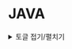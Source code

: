 # JAVA

 

<details>
<summary>토글 접기/펼치기</summary>
<div markdown="1">

J01 = [ BufferedWriter를 이용해 int형 출력 ](https://github.com/Ha-no/JAVA/blob/main/J01.java)  
J02 = charAt() 을 이용해 String을 한글자 씩  
J03 = for문 없이 배열의 초기값 설정  
J04 = N까지의 소수 구하기 ( 에라토스테네스의 체 ) 

</div>
</details>
